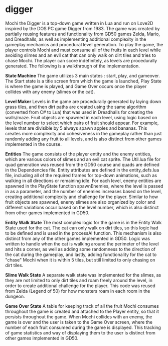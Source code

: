 # digger

Mochi the Digger is a top-down game written in Lua and run on Love2D inspired by the DOS PC game Digger from 1983. The game was created by partially reusing features and functionality from GD50 games Zelda, Mario, and Dreadhalls, as well as implementing additional complexity in the gameplay mechanics and procedural level generation. To play the game, the player controls Mochi and must consume all of the fruits in each level while avoiding slimes and an evil cat that can only walk on dirt tiles and tries to chase Mochi. The player can score indefinitely, as levels are procedurally generated. The following is a walkthrough of the implementation.

**State Machine**
The game utilizes 3 main states : start, play, and gameover. The Start state is a title screen from which the game is launched, Play State is
where the game is played, and Game Over occurs once the player collides with any enemy (slimes or the cat).

**Level Maker**
Levels in the game are procedurally generated by laying down grass tiles, and then dirt paths are created using the same algorithm (converted 
from C# to Lua) that was used in Dreadhalls for creating the walls/maze. Fruit objects are spawned in each level, using logic based on the level number to select which pairs of fruit should appear. For example, levels that are divisible by 5 always spawn apples and bananas. This creates more complexity and cohesiveness in the gameplay rather than just randomly adding any fruit to all levels, and is also distinct from other games
implemented in the course.

**Entities**
The game consists of the player entity and the enemy entities, which are various colors of slimes and an evil cat sprite. The Util.lua file for 
quad generation was reused from the GD50 course and quads are defined in the Dependencies file. Entity attributes are defined in the entity_defs.lua file, including all of the required frames for top-down animations, such as walking in all directions or remaining idle. For
each level, enemy entities are spawned in the PlayState function spawnEnemies, where the level is passed in as a parameter, and the number of enemies increases based on the level, creating additional complexity and challenge for the player. Similar to how fruit objects are spawned, enemy slimes are also organized by color and different variations occur based on the level number, which is also distinct from other games implemented in GD50.

**Entity Walk State**
The most complex logic for the game is in the Entity Walk State used for the cat. The cat can only walk on dirt tiles, so this logic had to be defined and is used in the processAI function. This mechanism is also distinct from any of the other games implemented in GD50. Logic was written to handle when the cat is walking around the perimeter of the level and hits a corner, as well as adding some randomness to the direction of the cat during the gameplay, and lastly, adding functionality for the cat to "chase" Mochi when it is within 5 tiles, but still limited to only chasing on dirt tiles.

**Slime Walk State**
A separate walk state was implemented for the slimes, as they are not limited to only dirt tiles and roam freely around the level, in order to 
create additional challenge for the player. This code was reused from Zelda (Legend of 50) for how monsters roam in each room in the dungeon.

**Game Over State**
A table for keeping track of all the fruit Mochi consumes throughout the game is created and attached to the Player entity, so that it persists
throughout the game. When Mochi collides with an enemy, the game is over and the user is taken to the Game Over screen, where the number of each
fruit consumed during the game is displayed. This tracking of game statistics and way of displaying them to the user is distinct from other games implemented in GD50.

